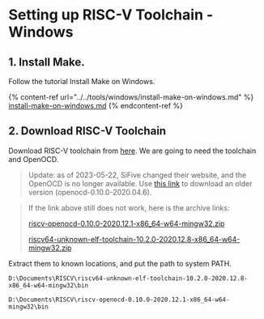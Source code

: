 # Setting up RISC-V Toolchain - Windows

## 1. Install Make.

Follow the tutorial Install Make on Windows.

{% content-ref url="../../tools/windows/install-make-on-windows.md" %}
[install-make-on-windows.md](../../tools/windows/install-make-on-windows.md)
{% endcontent-ref %}

## 2. Download RISC-V Toolchain

Download RISC-V toolchain from [here](https://www.sifive.com/software). We are going to need the toolchain and OpenOCD.

> Update: as of 2023-05-22, SiFive changed their website, and the OpenOCD is no longer available. Use [this link](https://static.dev.sifive.com/dev-tools/riscv-openocd-0.10.0-2020.04.6-x86\_64-w64-mingw32.zip?\_ga=2.194046829.1921518046.1596069236-38171805.1596069236) to download an older version (openocd-0.10.0-2020.04.6).

> If the link above still does not work, here is the archive links:
>
> [riscv-openocd-0.10.0-2020.12.1-x86\_64-w64-mingw32.zip](https://github.com/ucb-ee290c/ucb-ee290c.github.io/releases/download/RISC-V\_toolchain\_win/riscv-openocd-0.10.0-2020.12.1-x86\_64-w64-mingw32.zip)
>
> [riscv64-unknown-elf-toolchain-10.2.0-2020.12.8-x86\_64-w64-mingw32.zip](https://github.com/ucb-ee290c/ucb-ee290c.github.io/releases/download/RISC-V\_toolchain\_win/riscv64-unknown-elf-toolchain-10.2.0-2020.12.8-x86\_64-w64-mingw32.zip)

Extract them to known locations, and put the path to system PATH.

```
D:\Documents\RISCV\riscv64-unknown-elf-toolchain-10.2.0-2020.12.8-x86_64-w64-mingw32\bin
```

```
D:\Documents\RISCV\riscv-openocd-0.10.0-2020.12.1-x86_64-w64-mingw32\bin
```
